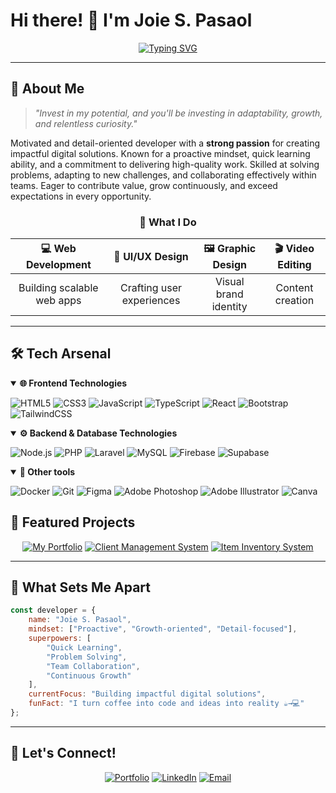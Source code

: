# Hi there! 👋 I'm Joie S. Pasaol

<div align="center">
  
[![Typing SVG](https://readme-typing-svg.herokuapp.com?font=Fira+Code&weight=600&size=28&pause=1000&color=6366F1&center=true&vCenter=true&random=false&width=600&lines=Full+Stack+Developer;UI%2FUX+Designer;Problem+Solver;Creative+Thinker)](https://git.io/typing-svg)

</div>

---

## 🚀 About Me

> *"Invest in my potential, and you'll be investing in adaptability, growth, and relentless curiosity."*

Motivated and detail-oriented developer with a **strong passion** for creating impactful digital solutions. Known for a proactive mindset, quick learning ability, and a commitment to delivering high-quality work. Skilled at solving problems, adapting to new challenges, and collaborating effectively within teams. Eager to contribute value, grow continuously, and exceed expectations in every opportunity.

<div align="center">

### 🎯 What I Do
| 💻 Web Development | 🎨 UI/UX Design | 🖼️ Graphic Design | 🎬 Video Editing |
|:---:|:---:|:---:|:---:|
| Building scalable web apps | Crafting user experiences | Visual brand identity | Content creation |

</div>

---

## 🛠️ Tech Arsenal

<details open>
<summary><b>🌐 Frontend Technologies</b></summary>

![HTML5](https://img.shields.io/badge/HTML5-E34F26?style=for-the-badge&logo=html5&logoColor=white)
![CSS3](https://img.shields.io/badge/CSS3-1572B6?style=for-the-badge&logo=css3&logoColor=white)
![JavaScript](https://img.shields.io/badge/JavaScript-F7DF1E?style=for-the-badge&logo=javascript&logoColor=black)
![TypeScript](https://img.shields.io/badge/TypeScript-007ACC?style=for-the-badge&logo=typescript&logoColor=white)
![React](https://img.shields.io/badge/React-20232A?style=for-the-badge&logo=react&logoColor=61DAFB)
![Bootstrap](https://img.shields.io/badge/Bootstrap-563D7C?style=for-the-badge&logo=bootstrap&logoColor=white)
![TailwindCSS](https://img.shields.io/badge/Tailwind_CSS-38B2AC?style=for-the-badge&logo=tailwind-css&logoColor=white)

</details>

<details open>
<summary><b>⚙️ Backend & Database Technologies</b></summary>

![Node.js](https://img.shields.io/badge/Node.js-43853D?style=for-the-badge&logo=node.js&logoColor=white)
![PHP](https://img.shields.io/badge/PHP-777BB4?style=for-the-badge&logo=php&logoColor=white)
![Laravel](https://img.shields.io/badge/Laravel-FF2D20?style=for-the-badge&logo=laravel&logoColor=white)
![MySQL](https://img.shields.io/badge/MySQL-005C84?style=for-the-badge&logo=mysql&logoColor=white)
![Firebase](https://img.shields.io/badge/Firebase-039BE5?style=for-the-badge&logo=Firebase&logoColor=white)
![Supabase](https://img.shields.io/badge/Supabase-3ECF8E?style=for-the-badge&logo=supabase&logoColor=white)

</details>

<details open>
<summary><b>🔧 Other tools </b></summary>

![Docker](https://img.shields.io/badge/Docker-2496ED?style=for-the-badge&logo=docker&logoColor=white)
![Git](https://img.shields.io/badge/GIT-E44C30?style=for-the-badge&logo=git&logoColor=white)
![Figma](https://img.shields.io/badge/Figma-F24E1E?style=for-the-badge&logo=figma&logoColor=white)
![Adobe Photoshop](https://img.shields.io/badge/Adobe%20Photoshop-31A8FF?style=for-the-badge&logo=Adobe%20Photoshop&logoColor=black)
![Adobe Illustrator](https://img.shields.io/badge/Adobe%20Illustrator-FF9A00?style=for-the-badge&logo=adobe%20illustrator&logoColor=white)
![Canva](https://img.shields.io/badge/Canva-%2300C4CC.svg?style=for-the-badge&logo=Canva&logoColor=white)

</details>

## 🎨 Featured Projects

<div align="center">

[![My Portfolio](https://github-readme-stats.vercel.app/api/pin/?username=JoiePasaol&repo=My_Portfolio&theme=radical&hide_border=true)](https://github.com/JoiePasaol/My_Portfolio)
[![Client Management System](https://github-readme-stats.vercel.app/api/pin/?username=JoiePasaol&repo=client_management&theme=radical&hide_border=true)](https://github.com/JoiePasaol/client_management)
[![Item Inventory System](https://github-readme-stats.vercel.app/api/pin/?username=JoiePasaol&repo=Item-Inventory-Sytem&theme=radical&hide_border=true)](https://github.com/JoiePasaol/Item-Inventory-Sytem)

</div>

---

## 🌟 What Sets Me Apart

```javascript
const developer = {
    name: "Joie S. Pasaol",
    mindset: ["Proactive", "Growth-oriented", "Detail-focused"],
    superpowers: [
        "Quick Learning",
        "Problem Solving", 
        "Team Collaboration",
        "Continuous Growth"
    ],
    currentFocus: "Building impactful digital solutions",
    funFact: "I turn coffee into code and ideas into reality ☕️→💻"
};
```

---

## 🤝 Let's Connect!

<div align="center">

[![Portfolio](https://img.shields.io/badge/Portfolio-255E63?style=for-the-badge&logo=About.me&logoColor=white)](https://joie-pasaol-portfolio.vercel.app/)
[![LinkedIn](https://img.shields.io/badge/LinkedIn-0077B5?style=for-the-badge&logo=linkedin&logoColor=white)](www.linkedin.com/in/joie-pasaol-617823319)
[![Email](https://img.shields.io/badge/Email-D14836?style=for-the-badge&logo=gmail&logoColor=white)](mailto:joie.pasaol13@gmail.com)


</div>

